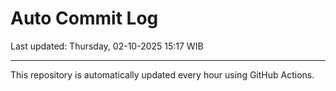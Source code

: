 # Auto Commit Log

Last updated: Thursday, 02-10-2025 15:17 WIB

---

This repository is automatically updated every hour using GitHub Actions.
